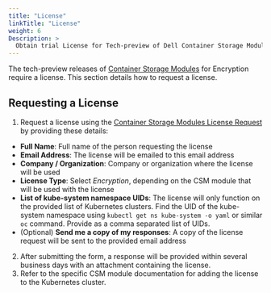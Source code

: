 ```yaml
---
title: "License"
linkTitle: "License"
weight: 6
Description: >
  Obtain trial License for Tech-preview of Dell Container Storage Modules (CSM)
---
```


The tech-preview releases of [Container Storage Modules](https://github.com/dell/csm) for Encryption require a license. This section details how to request a license.

## Requesting a License
1. Request a license using the [Container Storage Modules License Request](https://app.smartsheet.com/b/form/5e46fad643874d56b1f9cf4c9f3071fb) by providing these details:
- **Full Name**: Full name of the person requesting the license
- **Email Address**: The license will be emailed to this email address
- **Company / Organization**: Company or organization where the license will be used
- **License Type**: Select  *Encryption*, depending on the CSM module that will be used with the license
- **List of kube-system namespace UIDs**: The license will only function on the provided list of Kubernetes clusters. Find the UID of the kube-system namespace using `kubectl get ns kube-system -o yaml` or similar `oc` command. Provide as a comma separated list of UIDs.
- (Optional) **Send me a copy of my responses**: A copy of the license request will be sent to the provided email address
2. After submitting the form, a response will be provided within several business days with an attachment containing the license.
3. Refer to the specific CSM module documentation for adding the license to the Kubernetes cluster.